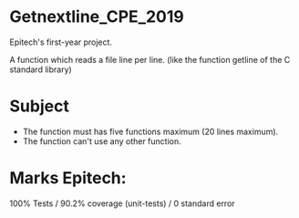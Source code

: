 # Getnextline_CPE_2019
Epitech's first-year project.

A function which reads a file line per line.
(like the function getline of the C standard library)

# Subject
- The function must has five functions maximum (20 lines maximum).
- The function can't use any other function.

# Marks Epitech:
100% Tests / 90.2% coverage (unit-tests) / 0 standard error
